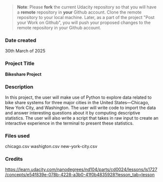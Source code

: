 >**Note**: Please **fork** the current Udacity repository so that you will have a **remote** repository in **your** Github account. Clone the remote repository to your local machine. Later, as a part of the project "Post your Work on Github", you will push your proposed changes to the remote repository in your Github account.

### Date created
30th March of 2025

### Project Title
**Bikeshare Project**


### Description
In this project, the user will make use of Python to explore data related to bike share systems for three major cities in the United States—Chicago, New York City, and Washington. The user will write code to import the data and answer interesting questions about it by computing descriptive statistics. The user will also write a script that takes in raw input to create an interactive experience in the terminal to present these statistics.



### Files used
chicago.csv
washigton.csv
new-york-city.csv

### Credits
https://learn.udacity.com/nanodegrees/nd104/parts/cd0024/lessons/ls1727/concepts/e54f839e-078b-4228-a3b0-41f0b4835928?lesson_tab=lesson
